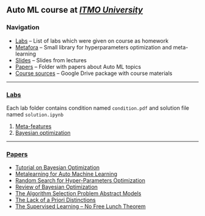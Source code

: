 ## Auto ML course at *[ITMO University](https://itmo.ru)*

### Navigation

* [Labs](#labslabs) – List of labs which were given on course as homework
* [Metafora](metafora) – Small library for hyperparameters optimization and meta-learning
* [Slides](slides) – Slides from lectures
* [Papers](#paperspapers) – Folder with papers about Auto ML topics
* [Course sources](https://drive.google.com/drive/folders/1aWDwjkoGqQ8V4akRiNjSwZEDY4XIIO41) – Google Drive package with
  course materials
___

### [Labs](labs)

Each lab folder contains condition named `condition.pdf` and solution file named `solution.ipynb`

1. [Meta-features](labs/meta-features)
2. [Bayesian optimization](labs/bayesian-optimization)
___

### [Papers](papers)

* [Tutorial on Bayesian Optimization](papers/A%20Tutorial%20on%20Bayesian%20Optimization.pdf)
* [Metalearning for Auto Machine Learning](papers/Metalearning_%20Applications%20to%20Automated%20Machine%20Learning%20and%20Data%20Mining.pdf)
* [Random Search for Hyper-Parameters Optimization](papers/Random%20Search%20for%20Hyper-Parameter%20Optimization.pdf)
* [Review of Bayesian Optimization](papers/Taking_the_Human_Out_of_the_Loop_A_Review_of_Bayesian_Optimization.pdf)
* [The Algorithm Selection Problem Abstract Models](papers/The%20Algorithm%20Selection%20Problem%20Abstract%20Models.pdf)
* [The Lack of a Priori Distinctions](papers/The%20Lack%20of%20A%20Priori%20Distinctions.pdf)
* [The Supervised Learning – No Free Lunch Theorem](papers/The_Supervised_Learning_No-Free-Lunch_Theorems.pdf)
